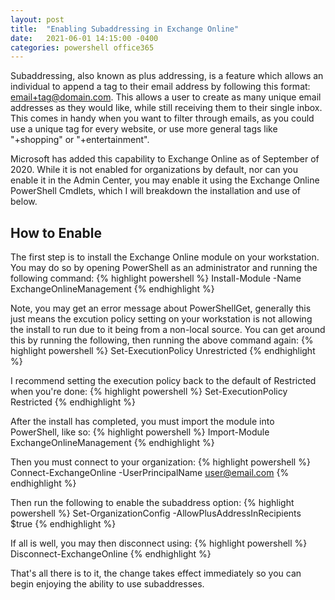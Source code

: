 ```yaml
---
layout: post
title:  "Enabling Subaddressing in Exchange Online"
date:   2021-06-01 14:15:00 -0400
categories: powershell office365
---
```

Subaddressing, also known as plus addressing, is a feature which allows an individual to append a tag to their email address by following this format: email+tag@domain.com. This allows a user to create as many unique email addresses as they would like, while still receiving them to their single inbox. This comes in handy when you want to filter through emails, as you could use a unique tag for every website, or use more general tags like "+shopping" or "+entertainment". 

Microsoft has added this capability to Exchange Online as of September of 2020. While it is not enabled for organizations by default, nor can you enable it in the Admin Center, you may enable it using the Exchange Online PowerShell Cmdlets, which I will breakdown the installation and use of below.

## How to Enable

The first step is to install the Exchange Online module on your workstation.
You may do so by opening PowerShell as an administrator and running the following command:
{% highlight powershell %}
Install-Module -Name ExchangeOnlineManagement
{% endhighlight %}

Note, you may get an error message about PowerShellGet, generally this just means the excution policy setting on your workstation is not allowing the install to run due to it being from a non-local source. You can  get around this by running the following, then running the above command again:
{% highlight powershell %}
Set-ExecutionPolicy Unrestricted
{% endhighlight %}

I recommend setting the execution policy back to the default of Restricted when you're done:
{% highlight powershell %}
Set-ExecutionPolicy Restricted
{% endhighlight %}

After the install has completed, you must import the module into PowerShell, like so:
{% highlight powershell %}
Import-Module ExchangeOnlineManagement
{% endhighlight %}

Then you must connect to your organization:
{% highlight powershell %}
Connect-ExchangeOnline -UserPrincipalName user@email.com
{% endhighlight %}

Then run the following to enable the subaddress option:
{% highlight powershell %}
Set-OrganizationConfig -AllowPlusAddressInRecipients $true
{% endhighlight %}

If all is well, you may then disconnect using:
{% highlight powershell %}
Disconnect-ExchangeOnline
{% endhighlight %}

That's all there is to it, the change takes effect immediately so you can begin enjoying the ability to use subaddresses.